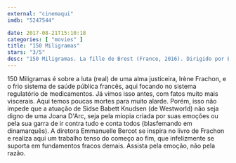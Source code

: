 ```yaml
---
external: "cinemaqui"
imdb: "5247544"

date: 2017-08-21T15:10:18
categories: [ "movies" ]
title: "150 Miligramas"
stars: "3/5"
desc: "150 Miligramas. La fille de Brest (France, 2016). Dirigido por Emmanuelle Bercot. Escrito por Emmanuelle Bercot, Séverine Bosschem, Romain Compingt, Irène Frachon. Com Sidse Babett Knudsen (Irène Frachon), Benoît Magimel (Antoine Le Bihan), Charlotte Laemmel (Patoche), Isabelle de Hertogh (Corinne Zacharria), Lara Neumann (Anne Jouan), Patrick Ligardes (Bruno Frachon), Olivier Pasquier (le Père Noël Arsène Weber), Philippe Uchan (Aubert), Gustave Kervern (Kermarec)."
---
```

150 Miligramas é sobre a luta (real) de uma alma justiceira, Irène Frachon, e o frio sistema de saúde pública francês, aqui focando no sistema regulatório de medicamentos. Já vimos isso antes, com fatos muito mais viscerais. Aqui temos poucas mortes para muito alarde. Porém, isso não impede que a atuação de Sidse Babett Knudsen (de Westworld) não seja digno de uma Joana D'Arc, seja pela miopia criada por suas emoções ou pela sua garra de ir contra tudo e conta todos (blasfemando em dinamarquês). A diretora Emmanuelle Bercot se inspira no livro de Frachon e realiza aqui um trabalho tenso do começo ao fim, que infelizmente se suporta em fundamentos fracos demais. Assista pela emoção, não pela razão.
